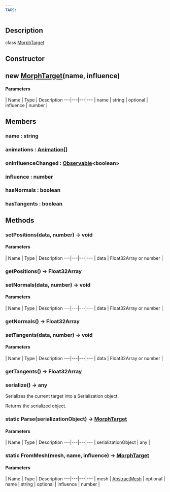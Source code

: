 ```yaml
---
TAGS:
---
```

## Description

class [MorphTarget](/classes/3.0/MorphTarget)



## Constructor

## new [MorphTarget](/classes/3.0/MorphTarget)(name, influence)



#### Parameters
 | Name | Type | Description
---|---|---|---
 | name | string | 
optional | influence | number | 
## Members

### name : string



### animations : [Animation](/classes/3.0/Animation)[]



### onInfluenceChanged : [Observable](/classes/3.0/Observable)&lt;boolean&gt;



### influence : number



### hasNormals : boolean



### hasTangents : boolean



## Methods

### setPositions(data, number) &rarr; void



#### Parameters
 | Name | Type | Description
---|---|---|---
 | data | Float32Array or number | 
### getPositions() &rarr; Float32Array


### setNormals(data, number) &rarr; void



#### Parameters
 | Name | Type | Description
---|---|---|---
 | data | Float32Array or number | 
### getNormals() &rarr; Float32Array


### setTangents(data, number) &rarr; void



#### Parameters
 | Name | Type | Description
---|---|---|---
 | data | Float32Array or number | 
### getTangents() &rarr; Float32Array


### serialize() &rarr; any

Serializes the current target into a Serialization object.

Returns the serialized object.
### static Parse(serializationObject) &rarr; [MorphTarget](/classes/3.0/MorphTarget)



#### Parameters
 | Name | Type | Description
---|---|---|---
 | serializationObject | any | 

### static FromMesh(mesh, name, influence) &rarr; [MorphTarget](/classes/3.0/MorphTarget)



#### Parameters
 | Name | Type | Description
---|---|---|---
 | mesh | [AbstractMesh](/classes/3.0/AbstractMesh) | 
optional | name | string | 
optional | influence | number | 
